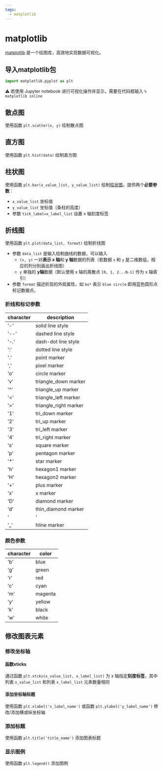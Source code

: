 ```yaml
---
tags:
  - matplotlib
---
```


# matplotlib
[matplotlib](https://matplotlib.org/) 是一个绘图库，高效地实现数据可视化。
## 导入matplotlib包

```python
import matplotlib.pyplot as plt
```

:warning: 若使用 Jupyter notebook 进行可视化操作并显示，需要在代码框输入 `% matplotlib inline`

## 散点图
使用函数 `plt.scatter(x, y)` 绘制散点图

## 直方图
使用函数 `plt.hist(data)` 绘制直方图

## 柱状图
使用函数 `plt.bar(x_value_list, y_value_list)` 绘制[柱状图](https://matplotlib.org/api/pyplot_api.html#matplotlib.pyplot.bar)，提供两个**必要参数**：

* `x_value_list` 坐标值
* `y_value_list` 坐标值（条柱的高度）
* 参数 `tick_label=x_label_list` 设置 x 轴刻度标签

## 折线图
使用函数 `plt.plot(data_list, format)` 绘制折线图

* 参数 `data_list` 是输入绘制曲线的数据，可以输入
    * `(x, y)` 一对**表示 x 轴**和 **y 轴**数据的列表（若数据 `x` 和 `y` 是二维数组，相应的列分别画出折线图）
    * `y` 单独的 **y轴**数据（默认使用 x 轴的离散点 `[0, 1, 2...N-1]` 作为 x 轴索引）
* 参数 `format` 描述折现的外观属性，如 `bo*` 表示 `blue circle` 即用蓝色圆形点标记数据点。

### 折线和标记参数
| character | description |
| --- | --- |
| '-' | solid line style |
| '--' | dashed line style |
| '-.' | dash-dot line style |
| ':' | dotted line style |
| '.' | point marker |
| ',' | pixel marker |
| 'o' | circle marker |
| 'v' | triangle_down marker |
| '^' | triangle_up marker |
| '<' | triangle_left marker |
| '>' | triangle_right marker |
| '1' | tri_down marker |
| '2' | tri_up marker |
| '3' | tri_left marker |
| '4' | tri_right marker |
| 's' | square marker |
| 'p' | pentagon marker |
| '*' | star marker |
| 'h' | hexagon1 marker |
| 'H' | hexagon2 marker |
| '+' | plus marker |
| 'x' | x marker |
| 'D' | diamond marker |
| 'd' | thin_diamond marker |
| '|' | vline marker |
| '_' | hline marker |

### 颜色参数
| character | color |
| --- | --- |
|  'b' | blue |
| 'g' | green |
| 'r' | red |
| 'c' | cyan |
| 'm' | magenta |
|  'y' | yellow |
| 'k' | black |
| 'w' | white |

## 修改图表元素

### 修改坐标轴
#### 函数xticks
通过函数 `plt.xtcks(x_value_list, x_label_list)` 为 x 轴指定**刻度标签**，其中列表 `x_value_list` 和列表 `x_label_list` 元素数量相同

#### 添加坐标轴标题
使用函数 `plt.xlabel('x_label_name')` 或函数 `plt.ylabel('y_label_name')` 修改/添加横或纵坐标轴

### 添加标题
使用函数 `plt.title('title_name')` 添加图表标题

### 显示图例
使用函数 `plt.legend()` 添加图例